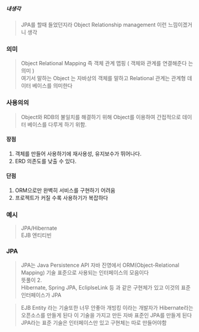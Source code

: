 ##### 내생각
> JPA를 할때 들었던지라 Object Relationship management 이런 느낌이겠거니 생각  
### 의미
> Object Relational Mapping 즉 객체 관계 맵핑 ( 객체와 관계를 연결해준다 는 의미 )   
> 여기서 말하는 Object 는 자바상의 객체를 말하고 Relational 관계는 관계형 데이터 베이스를 의미한다 

### 사용의의
> Object와 RDB의 불일치를 해결하기 위해 Object를 이용하여 간접적으로 데이터 베이스를 다루게 하기 위함.  

#### 장점
1. 객체를 만들어 사용하기에 재사용성, 유지보수가 뛰어나다.
2. ERD 의존도를 낮출 수 있다. 

#### 단점
1. ORM으로만 완벽히 서비스를 구현하기 어려움
2. 프로젝트가 커질 수록 사용하기가 복잡하다
### 예시
> JPA/Hibernate  
> EJB 엔티티빈  


### JPA
> JPA는 Java Persistence API 
> 자바 진영에서 ORM(Object-Relational Mapping) 기술 표준으로 사용되는 인터페이스의 모음이다  
> 뜻풀이  2.  
> Hibernate, Spring JPA, EcliplseLink 등 과 같은 구현체가 있고 이것의 표준 인터페이스가 JPA

>  EJB Entity 라는 기술또한 너무 안좋아 개빙킹 이라는 개발자가 Hibernate라는 오픈소스를 만들게 된다 이 기술을 가지고 만든 자바 표준인 JPA를 만들게 된다 JPA라는 표준 기술은 인터페이스만 있고 구현체는 따로 만들어야함